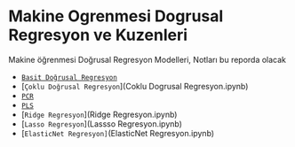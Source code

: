 # Makine Ogrenmesi Dogrusal Regresyon ve Kuzenleri
Makine öğrenmesi Doğrusal Regresyon Modelleri, Notları bu reporda olacak

- [`Basit Doğrusal Regresyon`](dogrusal_regresyon.ipynb)
- [`Çoklu Doğrusal Regresyon`](Coklu Dogrusal Regresyon.ipynb)
- [`PCR`](PCR.ipynb)
- [`PLS`](PLS.ipynb)
- [`Ridge Regresyon`](Ridge Regresyon.ipynb)
- [`Lasso Regresyon`](Lassso Regresyon.ipynb)
- [`ElasticNet Regresyon]`(ElasticNet Regresyon.ipynb)
